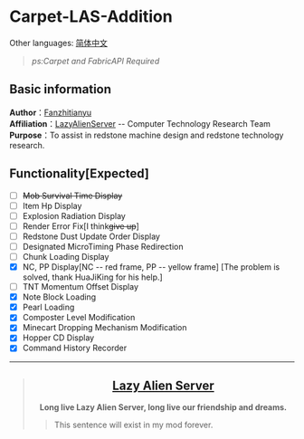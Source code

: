 # Carpet-LAS-Addition
Other languages: [简体中文](/docs/zh_cn/README.md)
>*ps:Carpet and FabricAPI Required*
>

## Basic information
**Author**：[Fanzhitianyu](https://space.bilibili.com/3461569335790303)   
**Affiliation**：[LazyAlienServer](https://lazyalienserver.top/) -- Computer Technology Research Team  
**Purpose**：To assist in redstone machine design and redstone technology research.

## **Functionality[Expected]**
- [ ] ~~Mob Survival Time Display~~
- [ ] Item Hp Display
- [ ] Explosion Radiation Display
- [ ] Render Error Fix[I think~~give up~~]
- [ ] Redstone Dust Update Order Display
- [ ] Designated MicroTiming Phase Redirection
- [ ] Chunk Loading Display
- [x] NC, PP Display[NC -- red frame, PP -- yellow frame] [The problem is solved, thank HuaJiKing for his help.]
- [ ] TNT Momentum Offset Display
- [x] Note Block Loading
- [x] Pearl Loading
- [x] Composter Level Modification
- [x] Minecart Dropping Mechanism Modification
- [x] Hopper CD Display
- [x] Command History Recorder
---
>##  [<center>**Lazy Alien Server**</center>](LAS/Lazy-Alien-Server.md)
>  **<center>Long live Lazy Alien Server, long live our friendship and dreams.</center>**
>> This sentence will exist in my mod forever.
> 
